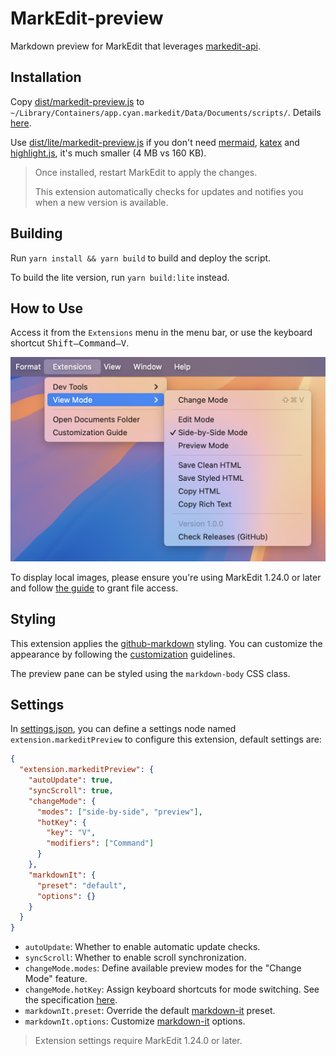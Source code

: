 # MarkEdit-preview

Markdown preview for MarkEdit that leverages [markedit-api](https://github.com/MarkEdit-app/MarkEdit-api).

## Installation

Copy [dist/markedit-preview.js](dist/markedit-preview.js?raw=true) to `~/Library/Containers/app.cyan.markedit/Data/Documents/scripts/`. Details [here](https://github.com/MarkEdit-app/MarkEdit/wiki/Customization#entries).

Use [dist/lite/markedit-preview.js](dist/lite/markedit-preview.js?raw=true) if you don't need [mermaid](https://mermaid.js.org/), [katex](https://katex.org/) and [highlight.js](https://highlightjs.org/), it's much smaller (4 MB vs 160 KB).

> Once installed, restart MarkEdit to apply the changes.
>
> This extension automatically checks for updates and notifies you when a new version is available.

## Building

Run `yarn install && yarn build` to build and deploy the script.

To build the lite version, run `yarn build:lite` instead.

## How to Use

Access it from the `Extensions` menu in the menu bar, or use the keyboard shortcut <kbd>Shift–Command–V</kbd>.

<img src="./screenshot.png" width="520" alt="Using MarkEdit-preview">

To display local images, please ensure you're using MarkEdit 1.24.0 or later and follow [the guide](https://github.com/MarkEdit-app/MarkEdit/wiki/Customization#grant-folder-access) to grant file access.

## Styling

This extension applies the [github-markdown](https://github.com/sindresorhus/github-markdown-css) styling. You can customize the appearance by following the [customization](https://github.com/MarkEdit-app/MarkEdit/wiki/Customization) guidelines.

The preview pane can be styled using the `markdown-body` CSS class.

## Settings

In [settings.json](https://github.com/MarkEdit-app/MarkEdit/wiki/Customization#advanced-settings), you can define a settings node named `extension.markeditPreview` to configure this extension, default settings are:

```json
{
  "extension.markeditPreview": {
    "autoUpdate": true,
    "syncScroll": true,
    "changeMode": {
      "modes": ["side-by-side", "preview"],
      "hotKey": {
        "key": "V",
        "modifiers": ["Command"]
      }
    },
    "markdownIt": {
      "preset": "default",
      "options": {}
    }
  }
}
```

- `autoUpdate`: Whether to enable automatic update checks.
- `syncScroll`: Whether to enable scroll synchronization.
- `changeMode.modes`: Define available preview modes for the "Change Mode" feature.
- `changeMode.hotKey`: Assign keyboard shortcuts for mode switching. See the specification [here](https://github.com/MarkEdit-app/MarkEdit/wiki/Customization#generalmainwindowhotkey).
- `markdownIt.preset`: Override the default [markdown-it](https://markdown-it.github.io/markdown-it/#MarkdownIt.new) preset.
- `markdownIt.options`: Customize [markdown-it](https://markdown-it.github.io/markdown-it/#MarkdownIt.new) options.

> Extension settings require MarkEdit 1.24.0 or later.
